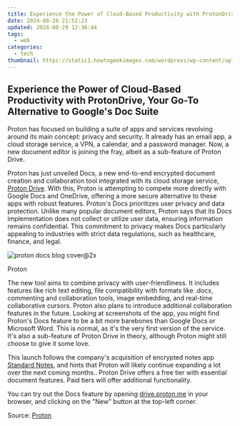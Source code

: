 ```yaml
---
title: Experience the Power of Cloud-Based Productivity with ProtonDrive, Your Go-To Alternative to Google's Doc Suite
date: 2024-08-26 21:52:23
updated: 2024-08-29 12:36:44
tags:
  - web
categories:
  - tech
thumbnail: https://static1.howtogeekimages.com/wordpress/wp-content/uploads/2023/11/38.png
---
```


## Experience the Power of Cloud-Based Productivity with ProtonDrive, Your Go-To Alternative to Google's Doc Suite

Proton has focused on building a suite of apps and services revolving around its main concept: privacy and security. It already has an email app, a cloud storage service, a VPN, a calendar, and a password manager. Now, a new document editor is joining the fray, albeit as a sub-feature of Proton Drive.

 Proton has just unveiled Docs, a new end-to-end encrypted document creation and collaboration tool integrated with its cloud storage service, [Proton Drive](https://www.anrdoezrs.net/links/3607085/type/dlg/sid/UUhtgUeUpU2003963/https://proton.me/drive). With this, Proton is attempting to compete more directly with Google Docs and OneDrive, offering a more secure alternative to these apps with robust features. Proton's Docs prioritizes user privacy and data protection. Unlike many popular document editors, Proton says that its Docs implementation does not collect or utilize user data, ensuring information remains confidential. This commitment to privacy makes Docs particularly appealing to industries with strict data regulations, such as healthcare, finance, and legal.

![proton docs blog cover@2x](https://static1.howtogeekimages.com/wordpress/wp-content/uploads/2024/07/proton-docs-blog-cover-2x.png) 

Proton 

 The new tool aims to combine privacy with user-friendliness. It includes features like rich text editing, file compatibility with formats like .docx, commenting and collaboration tools, image embedding, and real-time collaborative cursors. Proton also plans to introduce additional collaboration features in the future. Looking at screenshots of the app, you might find Proton's Docs feature to be a bit more barebones than Google Docs or Microsoft Word. This is normal, as it's the very first version of the service. It's also a sub-feature of Proton Drive in theory, although Proton might still choose to give it some love.

 This launch follows the company's acquisition of encrypted notes app [Standard Notes](https://fox-hovers.techidaily.com/ace-the-art-of-shooting-on-a-green-screen/), and hints that Proton will likely continue expanding a lot over the next coming months.. Proton Drive offers a free tier with essential document features. Paid tiers will offer additional functionality.

 You can try out the Docs feature by opening [drive.proton.me](https://www.anrdoezrs.net/links/3607085/type/dlg/sid/UUhtgUeUpU2003963/https://proton.me/drive) in your browser, and clicking on the "New" button at the top-left corner.

 Source: [Proton](https://www.anrdoezrs.net/links/3607085/type/dlg/sid/UUhtgUeUpU2003963/https://proton.me/blog/docs-proton-drive)

<ins class="adsbygoogle"
     style="display:block"
     data-ad-format="autorelaxed"
     data-ad-client="ca-pub-7571918770474297"
     data-ad-slot="1223367746"></ins>



<ins class="adsbygoogle"
     style="display:block"
     data-ad-client="ca-pub-7571918770474297"
     data-ad-slot="8358498916"
     data-ad-format="auto"
     data-full-width-responsive="true"></ins>
